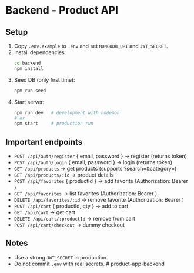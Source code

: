 # Backend - Product API

## Setup
1. Copy `.env.example` to `.env` and set `MONGODB_URI` and `JWT_SECRET`.
2. Install dependencies:
   ```bash
   cd backend
   npm install
   ```
3. Seed DB (only first time):
   ```bash
   npm run seed
   ```
4. Start server:
   ```bash
   npm run dev   # development with nodemon
   # or
   npm start     # production run
   ```

## Important endpoints
- `POST /api/auth/register` { email, password } -> register (returns token)
- `POST /api/auth/login` { email, password } -> login (returns token)
- `GET /api/products` -> get products (supports ?search=&category=)
- `GET /api/products/:id` -> product details
- `POST /api/favorites` { productId } -> add favorite (Authorization: Bearer <token>)
- `GET /api/favorites` -> list favorites (Authorization: Bearer <token>)
- `DELETE /api/favorites/:id` -> remove favorite (Authorization: Bearer <token>)
- `POST /api/cart` { productId, qty } -> add to cart
- `GET /api/cart` -> get cart
- `DELETE /api/cart/:productId` -> remove from cart
- `POST /api/cart/checkout` -> dummy checkout

## Notes
- Use a strong `JWT_SECRET` in production.
- Do not commit `.env` with real secrets.
#   p r o d u c t - a p p - b a c k e n d  
 
